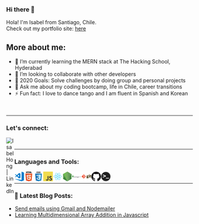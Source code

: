 ### Hi there 👋

Hola! I'm Isabel from Santiago, Chile.
<br />
Check out my portfolio site: [here]

## More about me:

- 🌱 I’m currently learning the MERN stack at The Hacking School, Hyderabad
- 👯 I’m looking to collaborate with other developers
- 🥅 2020 Goals: Solve challenges by doing group and personal projects
- 💬 Ask me about my coding bootcamp, life in Chile, career transitions
- ⚡ Fun fact: I love to dance tango and I am fluent in Spanish and Korean

<br />

---

### Let's connect:

[<img align="left" alt="Isabel Hong | LinkedIn" width="22px" src="https://cdn.jsdelivr.net/npm/simple-icons@v3/icons/linkedin.svg" />][linkedin]

<br />

---

### Languages and Tools:

<img align="left" alt="Visual Studio Code" width="26px" src="https://raw.githubusercontent.com/github/explore/80688e429a7d4ef2fca1e82350fe8e3517d3494d/topics/visual-studio-code/visual-studio-code.png" />
<img align="left" alt="HTML5" width="26px" src="https://raw.githubusercontent.com/github/explore/80688e429a7d4ef2fca1e82350fe8e3517d3494d/topics/html/html.png" />
<img align="left" alt="CSS3" width="26px" src="https://raw.githubusercontent.com/github/explore/80688e429a7d4ef2fca1e82350fe8e3517d3494d/topics/css/css.png" />
<img align="left" alt="JavaScript" width="26px" src="https://raw.githubusercontent.com/github/explore/80688e429a7d4ef2fca1e82350fe8e3517d3494d/topics/javascript/javascript.png" />
<img align="left" alt="React" width="26px" src="https://raw.githubusercontent.com/github/explore/80688e429a7d4ef2fca1e82350fe8e3517d3494d/topics/react/react.png" />
<img align="left" alt="Node.js" width="26px" src="https://raw.githubusercontent.com/github/explore/80688e429a7d4ef2fca1e82350fe8e3517d3494d/topics/nodejs/nodejs.png" />
<img align="left" alt="MongoDB" width="26px" src="https://raw.githubusercontent.com/github/explore/80688e429a7d4ef2fca1e82350fe8e3517d3494d/topics/mongodb/mongodb.png" />
<img align="left" alt="Git" width="26px" src="https://raw.githubusercontent.com/github/explore/80688e429a7d4ef2fca1e82350fe8e3517d3494d/topics/git/git.png" />
<img align="left" alt="GitHub" width="26px" src="https://raw.githubusercontent.com/github/explore/78df643247d429f6cc873026c0622819ad797942/topics/github/github.png" />
<img align="left" alt="Terminal" width="26px" src="https://raw.githubusercontent.com/github/explore/80688e429a7d4ef2fca1e82350fe8e3517d3494d/topics/terminal/terminal.png" />

<br />

---

### 📕 Latest Blog Posts:

<!-- BLOG-POST-LIST:START -->

- [Send emails using Gmail and Nodemailer](https://isabelhong.medium.com/send-emails-using-gmail-and-nodemailer-b455b925a72a)
- [Learning Multidimensional Array Addition in Javascript](https://medium.com/swlh/learning-multidimensional-array-addition-in-javascript-890a75bc2c29)

<!-- BLOG-POST-LIST:END -->

[here]: https://isabelhong.com
[linkedin]: https://https://www.linkedin.com/in/isabel-hong/

